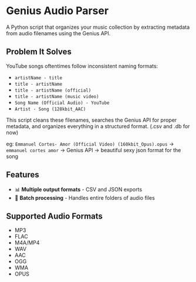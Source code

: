 # Genius Audio Parser

A Python script that organizes your music collection by extracting metadata from audio filenames using the Genius API.

## Problem It Solves

YouTube songs oftentimes follow inconsistent naming formats:

- `artistName - title`
- `title - artistName`
- `title - artistName (official)`
- `title - artistName (music video)`
- `Song Name (Official Audio) - YouTube`
- `Artist - Song (128kbit_AAC)`

This script cleans these filenames, searches the Genius API for proper metadata, and organizes everything in a structured format. (.csv and .db for now)

eg: 
`Emmanuel Cortes- Amor (Official Video) (160kbit_Opus).opus` -> `emmanuel cortes amor` -> Genius API -> beautiful sexy json format for the song

## Features

- 📊 **Multiple output formats** - CSV and JSON exports
- 📁 **Batch processing** - Handles entire folders of audio files

## Supported Audio Formats

- MP3
- FLAC
- M4A/MP4
- WAV
- AAC
- OGG
- WMA
- OPUS